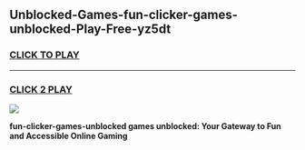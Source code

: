 
## Unblocked-Games-fun-clicker-games-unblocked-Play-Free-yz5dt
<h3>
<a href="https://premium76.site?title=fun-clicker-games-unblocked&ref=18A1">CLICK TO PLAY</a></h3>
<hr>

<h3>
<a href="https://premium76.site?title=fun-clicker-games-unblocked&ref=18A1">CLICK 2 PLAY</a>
  
</h3>

<a href="https://premium76.site?title=fun-clicker-games-unblocked&ref=18A1"><img src="https://clearcache.store/games.png"></a>


**fun-clicker-games-unblocked games unblocked: Your Gateway to Fun and Accessible Online Gaming**
